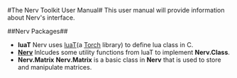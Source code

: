 #The Nerv Toolkit User Manual#
This user manual will provide information about Nerv's interface.

##Nerv Packages##
* __luaT__
Nerv uses [luaT]\(a [Torch] library\) to define lua class in C.
* __[Nerv](doc/nerv.md)__
Inlcudes some utility functions from luaT to implement __Nerv.Class__.
* __Nerv.Matrix__
__Nerv.Matrix__ is a basic class in __Nerv__ that is used to store and manipulate matrices.

[luaT]:https://github.com/torch/torch7/tree/master/lib/luaT
[Torch]:https://github.com/torch